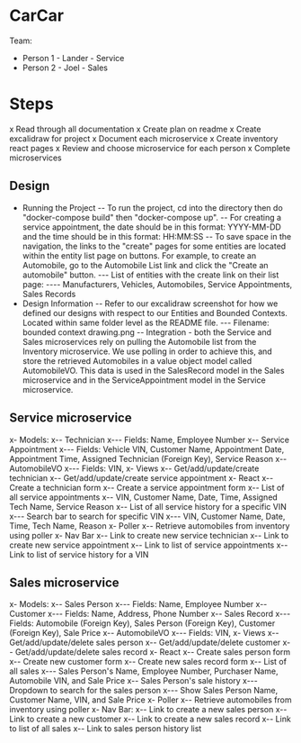 # CarCar

Team:

* Person 1 - Lander - Service
* Person 2 - Joel - Sales

# Steps
x Read through all documentation
x Create plan on readme
x Create excalidraw for project
x Document each microservice
x Create inventory react pages
x Review and choose microservice for each person
x Complete microservices

## Design
- Running the Project
-- To run the project, cd into the directory then do "docker-compose build" then "docker-compose up".
-- For creating a service appointment, the date should be in this format: YYYY-MM-DD and the time should be in this format: HH:MM:SS
-- To save space in the navigation, the links to the "create" pages for some entities are located within the entity list page on buttons. For example, to create an Automobile, go to the Automobile List link and click the "Create an automobile" button.
--- List of entities with the create link on their list page:
---- Manufacturers, Vehicles, Automobiles, Service Appointments, Sales Records
- Design Information
-- Refer to our excalidraw screenshot for how we defined our designs with respect to our Entities and Bounded Contexts. Located within same folder level as the README file.
--- Filename: bounded context drawing.png
-- Integration - both the Service and Sales microservices rely on pulling the Automobile list from the Inventory microservice. We use polling in order to achieve this, and store the retrieved Automobiles in a value object model called AutomobileVO. This data is used in the SalesRecord model in the Sales microservice and in the ServiceAppointment model in the Service microservice.


## Service microservice
x- Models:
x-- Technician
x--- Fields: Name, Employee Number
x-- Service Appointment
x--- Fields: Vehicle VIN, Customer Name, Appointment Date, Appointment Time, Assigned Technician (Foreign Key), Service Reason
x-- AutomobileVO
x--- Fields: VIN, 
x- Views
x-- Get/add/update/create technician
x-- Get/add/update/create service appointment
x- React
x-- Create a technician form
x-- Create a service appointment form
x-- List of all service appointments
x-- VIN, Customer Name, Date, Time, Assigned Tech Name, Service Reason
x-- List of all service history for a specific VIN
x--- Search bar to search for specific VIN
x--- VIN, Customer Name, Date, Time, Tech Name, Reason
x- Poller
x-- Retrieve automobiles from inventory using poller
x- Nav Bar
x-- Link to create new service technician
x-- Link to create new service appointment
x-- Link to list of service appointments
x-- Link to list of service history for a VIN

## Sales microservice
x- Models:
x-- Sales Person
x--- Fields: Name, Employee Number
x-- Customer
x--- Fields: Name, Address, Phone Number
x-- Sales Record
x--- Fields: Automobile (Foreign Key), Sales Person (Foreign Key), Customer (Foreign Key), Sale Price
x-- AutomobileVO
x--- Fields: VIN,
x- Views
x-- Get/add/update/delete sales person
x-- Get/add/update/delete customer
x-- Get/add/update/delete sales record
x- React
x-- Create sales person form
x-- Create new customer form
x-- Create new sales record form
x-- List of all sales
x--- Sales Person's Name, Employee Number, Purchaser Name, Automobile VIN, and Sale Price
x-- Sales Person's sale history
x--- Dropdown to search for the sales person
x--- Show Sales Person Name, Customer Name, VIN, and Sale Price
x- Poller
x-- Retrieve automobiles from inventory using poller
x- Nav Bar:
x-- Link to create a new sales person
x-- Link to create a new customer
x-- Link to create a new sales record
x-- Link to list of all sales
x-- Link to sales person history list
